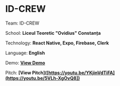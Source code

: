 # ID-CREW
Team: ID-CREW

School: **Liceul Teoretic "Ovidius" Constanța**

Technology: **React Native, Expo, Firebase, Clerk**

Language: **English**

Demo:    **[View Demo](https://youtu.be/jOWM5gqNrWk)**

Pitch:    **[View Pitch]([https://youtu.be/YKjinVdTiFA](https://youtu.be/5VLh-XgOvQ8])**

